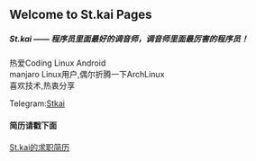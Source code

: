 ## Welcome to St.kai Pages
##### St.kai —— 程序员里面最好的调音师，调音师里面最厉害的程序员！
热爱Coding Linux Android  
manjaro Linux用户,偶尔折腾一下ArchLinux  
喜欢技术,热衷分享  

Telegram:[Stkai](https://t.me/Stkai)
#### 简历请戳下面
[St.kai的求职简历](https://St-kai.github.io/CV)
